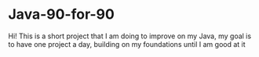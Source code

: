 # Java-90-for-90
Hi! This is a short project that I am doing to improve on my Java, my goal is to have one project a day, building on my foundations until I am good at it
